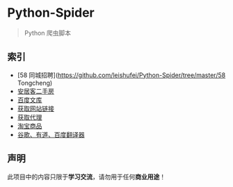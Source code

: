 # Python-Spider

> Python 爬虫脚本

## 索引

* [58 同城招聘](https://github.com/leishufei/Python-Spider/tree/master/58 Tongcheng)
* [安居客二手房]( https://github.com/leishufei/Python-Spider/tree/master/Anjuke )
* [百度文库]( https://github.com/leishufei/Python-Spider/tree/master/BaiduWenku )
* [获取网站链接]( https://github.com/leishufei/Python-Spider/tree/master/CrawlWebsites )
* [获取代理]( https://github.com/leishufei/Python-Spider/tree/master/GetProxies )
* [淘宝商品]( https://github.com/leishufei/Python-Spider/tree/master/TaobaoGoods )
* [谷歌、有道、百度翻译器]( https://github.com/leishufei/Python-Spider/tree/master/Translator )

## 声明

此项目中的内容只限于**学习交流**，请勿用于任何**商业用途**！